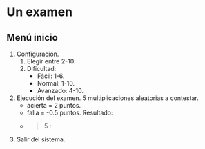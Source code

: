 # Un examen

## Menú inicio

1. Configuración.
    1. Elegir entre 2-10.
    2. Dificultad:
        - Fácil: 1-6.
        - Normal: 1-10.
        - Avanzado: 4-10.
2. Ejecución del examen.
    5 multiplicaciones aleatorias a contestar.
    - acierta = 2 puntos.
    - falla = -0.5 puntos.
    Resultado:
    - >5 : 
3. Salir del sistema.
## 
